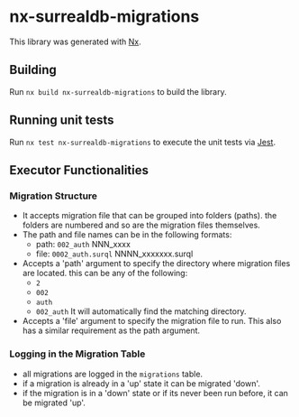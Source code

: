 # nx-surrealdb-migrations

This library was generated with [Nx](https://nx.dev).

## Building

Run `nx build nx-surrealdb-migrations` to build the library.

## Running unit tests

Run `nx test nx-surrealdb-migrations` to execute the unit tests via [Jest](https://jestjs.io).

## Executor Functionalities

### Migration Structure
* It accepts migration file that can be grouped into folders (paths). the folders are numbered and so are the migration files themselves.
* The path and file names can be in the following formats:
  * path: `002_auth` NNN_xxxx
  * file: `0002_auth.surql` NNNN_xxxxxxx.surql
* Accepts a 'path' argument to specify the directory where migration files are located. this can be any of the following:
  * `2`
  * `002`
  * `auth`
  * `002_auth`
It will automatically find the matching directory.
* Accepts a 'file' argument to specify the migration file to run. This also has a similar requirement as the path argument.

### Logging in the Migration Table
* all migrations are logged in the `migrations` table.
* if a migration is already in a 'up' state it can be migrated 'down'.
* if the migration is in a 'down' state or if its never been run before, it can be migrated 'up'.
